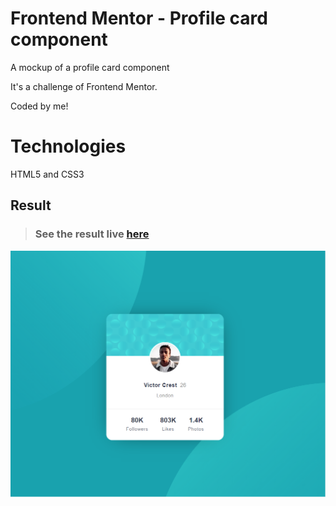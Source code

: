 # Frontend Mentor - Profile card component

A mockup of a profile card component 

It's a challenge of Frontend Mentor.

Coded by me!

# Technologies

HTML5 and CSS3

## Result

> ### See the result live [here](https://vercel.com/lusk1nha/profile-card-component2/mihkrrf7b) 
[![codepen.io](https://github.com/Lusk1nha/profile-card-component/blob/master/src/assets/profile-card-component.png)](https://vercel.com/lusk1nha/profile-card-component2/mihkrrf7b)

